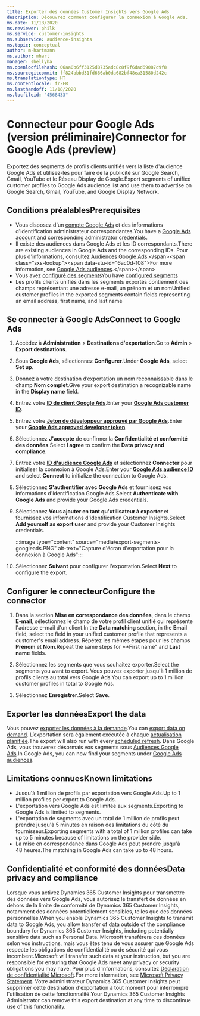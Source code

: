 ```yaml
---
title: Exporter des données Customer Insights vers Google Ads
description: Découvrez comment configurer la connexion à Google Ads.
ms.date: 11/18/2020
ms.reviewer: philk
ms.service: customer-insights
ms.subservice: audience-insights
ms.topic: conceptual
author: m-hartmann
ms.author: mhart
manager: shellyha
ms.openlocfilehash: 06aa0b6ff3125d8735adc8c8f9f6dad69087d9f8
ms.sourcegitcommit: ff824bbbd31fd666ab0da682bf48ea31580d242c
ms.translationtype: HT
ms.contentlocale: fr-FR
ms.lasthandoff: 11/18/2020
ms.locfileid: "4568433"
---
```

# <a name="connector-for-google-ads-preview"></a><span data-ttu-id="6ac0d-103">Connecteur pour Google Ads (version préliminaire)</span><span class="sxs-lookup"><span data-stu-id="6ac0d-103">Connector for Google Ads (preview)</span></span>

<span data-ttu-id="6ac0d-104">Exportez des segments de profils clients unifiés vers la liste d'audience Google Ads et utilisez-les pour faire de la publicité sur Google Search, Gmail, YouTube et le Réseau Display de Google.</span><span class="sxs-lookup"><span data-stu-id="6ac0d-104">Export segments of unified customer profiles to Google Ads audience list and use them to advertise on Google Search, Gmail, YouTube, and Google Display Network.</span></span> 

## <a name="prerequisites"></a><span data-ttu-id="6ac0d-105">Conditions préalables</span><span class="sxs-lookup"><span data-stu-id="6ac0d-105">Prerequisites</span></span>

-   <span data-ttu-id="6ac0d-106">Vous disposez d'un [compte Google Ads](https://ads.google.com/) et des informations d'identification administrateur correspondantes.</span><span class="sxs-lookup"><span data-stu-id="6ac0d-106">You have a [Google Ads account](https://ads.google.com/) and corresponding administrator credentials.</span></span>
-   <span data-ttu-id="6ac0d-107">Il existe des audiences dans Google Ads et les ID correspondants.</span><span class="sxs-lookup"><span data-stu-id="6ac0d-107">There are existing audiences in Google Ads and the corresponding IDs.</span></span> <span data-ttu-id="6ac0d-108">Pour plus d'informations, consultez [Audiences Google Ads](https://support.google.com/google-ads/answer/7558048?hl=en#:~:text=Audience%20lists%20is%20a%20section,Display%20Network%20through%20remarketing%20campaigns.).</span><span class="sxs-lookup"><span data-stu-id="6ac0d-108">For more information, see [Google Ads audiences](https://support.google.com/google-ads/answer/7558048?hl=en#:~:text=Audience%20lists%20is%20a%20section,Display%20Network%20through%20remarketing%20campaigns.).</span></span>
-   <span data-ttu-id="6ac0d-109">Vous avez [configuré des segments](segments.md)</span><span class="sxs-lookup"><span data-stu-id="6ac0d-109">You have [configured segments](segments.md)</span></span>
-   <span data-ttu-id="6ac0d-110">Les profils clients unifiés dans les segments exportés contiennent des champs représentant une adresse e-mail, un prénom et un nom</span><span class="sxs-lookup"><span data-stu-id="6ac0d-110">Unified customer profiles in the exported segments contain fields representing an email address, first name, and last name</span></span>

## <a name="connect-to-google-ads"></a><span data-ttu-id="6ac0d-111">Se connecter à Google Ads</span><span class="sxs-lookup"><span data-stu-id="6ac0d-111">Connect to Google Ads</span></span>

1. <span data-ttu-id="6ac0d-112">Accédez à **Administration** > **Destinations d'exportation**.</span><span class="sxs-lookup"><span data-stu-id="6ac0d-112">Go to **Admin** > **Export destinations**.</span></span>

1. <span data-ttu-id="6ac0d-113">Sous **Google Ads**, sélectionnez **Configurer**.</span><span class="sxs-lookup"><span data-stu-id="6ac0d-113">Under **Google Ads**, select **Set up**.</span></span>

1. <span data-ttu-id="6ac0d-114">Donnez à votre destination d’exportation un nom reconnaissable dans le champ **Nom complet**.</span><span class="sxs-lookup"><span data-stu-id="6ac0d-114">Give your export destination a recognizable name in the **Display name** field.</span></span>

1. <span data-ttu-id="6ac0d-115">Entrez votre **[ID de client Google Ads](https://support.google.com/google-ads/answer/1704344)**.</span><span class="sxs-lookup"><span data-stu-id="6ac0d-115">Enter your **[Google Ads customer ID](https://support.google.com/google-ads/answer/1704344)**.</span></span>

1. <span data-ttu-id="6ac0d-116">Entrez votre **[Jeton de développeur approuvé par Google Ads](https://developers.google.com/google-ads/api/docs/first-call/dev-token)**.</span><span class="sxs-lookup"><span data-stu-id="6ac0d-116">Enter your **[Google Ads approved developer token](https://developers.google.com/google-ads/api/docs/first-call/dev-token)**.</span></span>

1. <span data-ttu-id="6ac0d-117">Sélectionnez **J'accepte** de confirmer la **Confidentialité et conformité des données**.</span><span class="sxs-lookup"><span data-stu-id="6ac0d-117">Select **I agree** to confirm the **Data privacy and compliance**.</span></span>

1. <span data-ttu-id="6ac0d-118">Entrez votre **[ID d'audience Google Ads](https://support.google.com/google-ads/answer/7558048?hl=en#:~:text=Audience%20lists%20is%20a%20section,Display%20Network%20through%20remarketing%20campaigns.)** et sélectionnez **Connecter** pour initialiser la connexion à Google Ads.</span><span class="sxs-lookup"><span data-stu-id="6ac0d-118">Enter your **[Google Ads audience ID](https://support.google.com/google-ads/answer/7558048?hl=en#:~:text=Audience%20lists%20is%20a%20section,Display%20Network%20through%20remarketing%20campaigns.)** and select **Connect** to initialize the connection to Google Ads.</span></span>

1. <span data-ttu-id="6ac0d-119">Sélectionnez **S'authentifier avec Google Ads** et fournissez vos informations d'identification Google Ads.</span><span class="sxs-lookup"><span data-stu-id="6ac0d-119">Select **Authenticate with Google Ads** and provide your Google Ads credentials.</span></span>

1. <span data-ttu-id="6ac0d-120">Sélectionnez **Vous ajouter en tant qu'utilisateur à exporter** et fournissez vos informations d'identification Customer Insights.</span><span class="sxs-lookup"><span data-stu-id="6ac0d-120">Select **Add yourself as export user** and provide your Customer Insights credentials.</span></span>

   :::image type="content" source="media/export-segments-googleads.PNG" alt-text="Capture d'écran d'exportation pour la connexion à Google Ads":::

1. <span data-ttu-id="6ac0d-122">Sélectionnez **Suivant** pour configurer l'exportation.</span><span class="sxs-lookup"><span data-stu-id="6ac0d-122">Select **Next** to configure the export.</span></span>

## <a name="configure-the-connector"></a><span data-ttu-id="6ac0d-123">Configurer le connecteur</span><span class="sxs-lookup"><span data-stu-id="6ac0d-123">Configure the connector</span></span>

1. <span data-ttu-id="6ac0d-124">Dans la section **Mise en correspondance des données**, dans le champ **E-mail**, sélectionnez le champ de votre profil client unifié qui représente l'adresse e-mail d'un client.</span><span class="sxs-lookup"><span data-stu-id="6ac0d-124">In the **Data matching** section, in the **Email** field, select the field in your unified customer profile that represents a customer's email address.</span></span> <span data-ttu-id="6ac0d-125">Répétez les mêmes étapes pour les champs **Prénom** et **Nom**.</span><span class="sxs-lookup"><span data-stu-id="6ac0d-125">Repeat the same steps for \*\*First name" and **Last name** fields.</span></span>

1. <span data-ttu-id="6ac0d-126">Sélectionnez les segments que vous souhaitez exporter.</span><span class="sxs-lookup"><span data-stu-id="6ac0d-126">Select the segments you want to export.</span></span> <span data-ttu-id="6ac0d-127">Vous pouvez exporter jusqu'à 1 million de profils clients au total vers Google Ads.</span><span class="sxs-lookup"><span data-stu-id="6ac0d-127">You can export up to 1 million customer profiles in total to Google Ads.</span></span>

1. <span data-ttu-id="6ac0d-128">Sélectionnez **Enregistrer**.</span><span class="sxs-lookup"><span data-stu-id="6ac0d-128">Select **Save**.</span></span>

## <a name="export-the-data"></a><span data-ttu-id="6ac0d-129">Exporter les données</span><span class="sxs-lookup"><span data-stu-id="6ac0d-129">Export the data</span></span>

<span data-ttu-id="6ac0d-130">Vous pouvez [exporter les données à la demande](export-destinations.md).</span><span class="sxs-lookup"><span data-stu-id="6ac0d-130">You can [export data on demand](export-destinations.md).</span></span> <span data-ttu-id="6ac0d-131">L’exportation sera également exécutée à chaque [actualisation planifiée](system.md#schedule-tab).</span><span class="sxs-lookup"><span data-stu-id="6ac0d-131">The export will also run with every [scheduled refresh](system.md#schedule-tab).</span></span> <span data-ttu-id="6ac0d-132">Dans Google Ads, vous trouverez désormais vos segments sous [Audiences Google Ads](https://support.google.com/google-ads/answer/7558048?hl=en/).</span><span class="sxs-lookup"><span data-stu-id="6ac0d-132">In Google Ads, you can now find your segments under [Google Ads audiences](https://support.google.com/google-ads/answer/7558048?hl=en/).</span></span>

## <a name="known-limitations"></a><span data-ttu-id="6ac0d-133">Limitations connues</span><span class="sxs-lookup"><span data-stu-id="6ac0d-133">Known limitations</span></span>

- <span data-ttu-id="6ac0d-134">Jusqu'à 1 million de profils par exportation vers Google Ads.</span><span class="sxs-lookup"><span data-stu-id="6ac0d-134">Up to 1 million profiles per export to Google Ads.</span></span>
- <span data-ttu-id="6ac0d-135">L'exportation vers Google Ads est limitée aux segments.</span><span class="sxs-lookup"><span data-stu-id="6ac0d-135">Exporting to Google Ads is limited to segments.</span></span>
- <span data-ttu-id="6ac0d-136">L'exportation de segments avec un total de 1 million de profils peut prendre jusqu'à 5 minutes en raison des limitations du côté du fournisseur.</span><span class="sxs-lookup"><span data-stu-id="6ac0d-136">Exporting segments with a total of 1 million profiles can take up to 5 minutes because of limitations on the provider side.</span></span> 
- <span data-ttu-id="6ac0d-137">La mise en correspondance dans Google Ads peut prendre jusqu'à 48 heures.</span><span class="sxs-lookup"><span data-stu-id="6ac0d-137">The matching in Google Ads can take up to 48 hours.</span></span>

## <a name="data-privacy-and-compliance"></a><span data-ttu-id="6ac0d-138">Confidentialité et conformité des données</span><span class="sxs-lookup"><span data-stu-id="6ac0d-138">Data privacy and compliance</span></span>

<span data-ttu-id="6ac0d-139">Lorsque vous activez Dynamics 365 Customer Insights pour transmettre des données vers Google Ads, vous autorisez le transfert de données en dehors de la limite de conformité de Dynamics 365 Customer Insights, notamment des données potentiellement sensibles, telles que des données personnelles.</span><span class="sxs-lookup"><span data-stu-id="6ac0d-139">When you enable Dynamics 365 Customer Insights to transmit data to Google Ads, you allow transfer of data outside of the compliance boundary for Dynamics 365 Customer Insights, including potentially sensitive data such as Personal Data.</span></span> <span data-ttu-id="6ac0d-140">Microsoft transférera ces données selon vos instructions, mais vous êtes tenu de vous assurer que Google Ads respecte les obligations de confidentialité ou de sécurité qui vous incombent.</span><span class="sxs-lookup"><span data-stu-id="6ac0d-140">Microsoft will transfer such data at your instruction, but you are responsible for ensuring that Google Ads meet any privacy or security obligations you may have.</span></span> <span data-ttu-id="6ac0d-141">Pour plus d'informations, consultez [Déclaration de confidentialité Microsoft](https://go.microsoft.com/fwlink/?linkid=396732).</span><span class="sxs-lookup"><span data-stu-id="6ac0d-141">For more information, see [Microsoft Privacy Statement](https://go.microsoft.com/fwlink/?linkid=396732).</span></span>
<span data-ttu-id="6ac0d-142">Votre administrateur Dynamics 365 Customer Insights peut supprimer cette destination d'exportation à tout moment pour interrompre l'utilisation de cette fonctionnalité.</span><span class="sxs-lookup"><span data-stu-id="6ac0d-142">Your Dynamics 365 Customer Insights Administrator can remove this export destination at any time to discontinue use of this functionality.</span></span>
